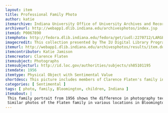 ```yaml
---
layout: item
title: Professional Family Photo  
author: katie
itemarchive: Indiana University Office of University Archives and Records Management
archiveurl: http://webapp1.dlib.indiana.edu/archivesphotos/index.jsp
itemid: P0067890
itemphoto: http://fedora.dlib.indiana.edu/fedora/get/iudl:2270712/LARGE
imagecredit: This collection presented by The IU Digital Library Program and Indiana University Office of University Archives and Records Management
itemurl: http://webapp1.dlib.indiana.edu/archivesphotos/results/item.do?itemId=P0067890&searchId=1&searchResultIndex=1
itemcontributor: Katie Jamison
itemcreator: Clarence Flaten
itemsubject: Photographs
itemsubjecturl: http://id.loc.gov/authorities/subjects/sh85101195
itemdate: 1956
itemtype: Physical Object with Sentimental Value
shortdesc: This picture includes members of Clarence Flaten's family in a professional studio.
categories: [ Sentimental ]
tags: [ photo, family, Bloomington, children, Indiana ]
itemabout: |
 This family portrait from 1956 shows the difference in photography technology today. For example, this picture of the Flaten family acknowledges the challenge of a self timer, and they’re all posed and coordinated with proper lighting. It reveals the historical change in culture because all of the people are posed and serious, while in today's society, more "fun" pictures are taken, revealing the change in social norms, but the importance of recording family interaction has stayed consistent. 
 Similar photos of the Flaten family in various locations in Bloomington are in the same archive collection.
---
```

